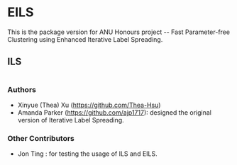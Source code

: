 # EILS

This is the package version for ANU Honours project -- Fast Parameter-free Clustering using Enhanced Iterative Label Spreading.



## ILS

```

```

### Authors
- Xinyue (Thea) Xu (https://github.com/Thea-Hsu) 
- Amanda Parker (https://github.com/ajp1717): designed the original version of Iterative Label Spreading.

### Other Contributors
- Jon Ting : for testing the usage of ILS and EILS.
